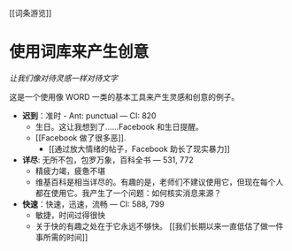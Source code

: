 [[词条游览]]
# 使用词库来产生创意
*让我们像对待灵感一样对待文字*

这是一个使用像 WORD 一类的基本工具来产生灵感和创意的例子。

- **迟到**：准时 - Ant: punctual — CI: 820
	- 生日。这让我想到了......Facebook 和生日提醒。
	- [[Facebook 做了很多恶]]. 
		- [[通过放大情绪的帖子，Facebook 助长了现实暴力]]
- **详尽**: 无所不包，包罗万象，百科全书 — 531, 772
	- 精疲力竭，疲惫不堪
	- 维基百科是相当详尽的。有趣的是，老师们不建议使用它，但现在每个人都在使用它。我产生了一个问题：如何核实消息来源？
- **快速**：快速，迅速，流畅 — CI: 588, 799
	- 敏捷，时间过得很快
	- 关于快的有趣之处在于它永远不够快。 [[我们长期以来一直低估了做一件事所需的时间]]
